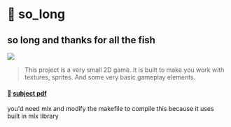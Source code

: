 # 🐬 so_long
## so long and thanks for all the fish

![](https://badge42.vercel.app/api/v2/cl1pqrsvk005409ml9e9fk7av/project/2270822)

>  This project is a very small 2D game. It is built to make you work with
textures, sprites. And some very basic gameplay elements.

#### 📄 [subject pdf](https://cdn.intra.42.fr/pdf/pdf/35923/en.subject.pdf)

you'd need mlx and modify the makefile to compile this because it uses built in mlx library
